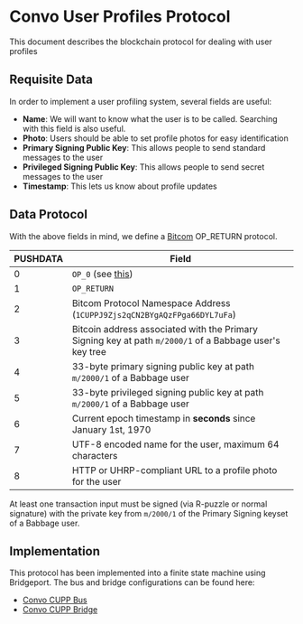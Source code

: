 # Convo User Profiles Protocol

This document describes the blockchain protocol for dealing with user profiles

## Requisite Data

In order to implement a user profiling system, several fields are useful:

- **Name**: We will want to know what the user is to be called. Searching with this field is also useful.
- **Photo**: Users should be able to set profile photos for easy identification
- **Primary Signing Public Key**: This allows people to send standard messages to the user
- **Privileged Signing Public Key**: This allows people to send secret messages to the user
- **Timestamp**: This lets us know about profile updates

## Data Protocol

With the above fields in mind, we define a [Bitcom](https://bitcom.bitdb.network/#/) OP_RETURN protocol.

PUSHDATA | Field
---------|---------------------------------
0        | `OP_0` (see [this](https://bitcoinsv.io/2019/07/27/the-return-of-op_return-roadmap-to-genesis-part-4/))
1        | `OP_RETURN`
2        | Bitcom Protocol Namespace Address (`1CUPPJ9Zjs2qCN2BYgAQzFPga66DYL7uFa`)
3        | Bitcoin address associated with the Primary Signing key at path `m/2000/1` of a Babbage user's key tree
4        | 33-byte primary signing public key at path `m/2000/1` of a Babbage user
5        | 33-byte privileged signing public key at path `m/2000/1` of a Babbage user
6        | Current epoch timestamp in **seconds** since January 1st, 1970
7        | UTF-8 encoded name for the user, maximum 64 characters
8        | HTTP or UHRP-compliant URL to a profile photo for the user

At least one transaction input must be signed (via R-puzzle or normal signature) with the private key from `m/2000/1` of the Primary Signing keyset of a Babbage user.

## Implementation

This protocol has been implemented into a finite state machine using Bridgeport. The bus and bridge configurations can be found here:
- [Convo CUPP Bus](https://github.com/p2ppsr/convo-cupp-bus)
- [Convo CUPP Bridge](https://github.com/p2ppsr/convo-cupp-bridge)

